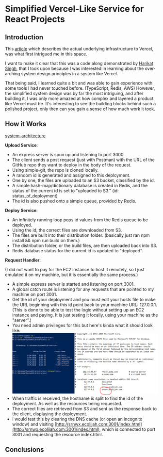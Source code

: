 # Simplified Vercel-Like Service for React Projects

## Introduction

This [article](https://vercel.com/blog/behind-the-scenes-of-vercels-infrastructure) which describes the actual underlying infrastructure to Vercel, was what first intrigued me in this space.

I want to make it clear that this was a code along demonstrated by [Harikat Singh](https://www.youtube.com/watch?v=c8_tafixiAs&list=LL&index=22&t=7945s), that I took upon because I was interested in learning about the over-arching system design principles in a system like Vercel.

That being said, I learned quite a bit and was able to gain experience with some tools I had never touched before. (TypeScript, Redis, AWS) However, the simplified system design was by far the most intriguing, and after building it, I was only more amazed at how complex and layered a product like Vercel must be. It's interesting to see the building blocks behind such a polished project, only then can you gain a sense of how much work it took.

## How it Works

[system-architecture](system-arch.pdf)

**Upload Service**: 

- An express server is spun up and listening to port 3000.
- The client sends a post request (just with Postman) with the URL of the GitHub repo they want to deploy in the body of the request.
- Using simple-git, the repo is cloned locally.
- A random id is generated and assigned to this deployment.
- One by one, the files are uploaded to an S3 bucket, classified by the id.
- A simple hash-map/dictionary database is created in Redis, and the status of the current id is set to "uploaded to S3." (id: status_of_deployment)
- The id is also pushed onto a simple queue, provided by Redis.

**Deploy Service**:

- An infinitely running loop pops id values from the Redis queue to be deployed.
- Using the id, the correct files are downloaded from S3.
- The files are built into their distribution folder. (basically just ran npm install && npm run build on them.)
- The distribution folder, or the build files, are then uploaded back into S3.
- Redis database status for the current id is updated to "deployed".

**Request Handler**: 
 
(I did not want to pay for the EC2 instance to host it remotely, so I just emulated it on my machine, but it is essentially the same process.)

- A simple express server is started and listening on port 3001.
- A global catch route is listening for any requests that are pointed to my machine on port 3001.
- Get the id of your deployment and you must edit your hosts file to make the URL beginning with this id point back to your machine URL: 127.0.0.1. (This is done to be able to test the logic without setting up an EC2 instance and paying. It is just testing it locally, using your machine as the "server".)
- You need admin privileges for this but here's kinda what it should look like: ![hosts file](hosts.PNG)
- When traffic is received, the hostname is split to find the id of the deployment. As well as the resources being requested. 
- The correct files are retrieved from S3 and sent as the response back to the client, displaying the deployment.
- I would test this by clearing the DNS cache (or open an incognito window) and visiting [http://srnwx.ecolijah.com:3001/index.html](http://srnwx.ecolijah.com:3001/index.html), which is connected to port 3001 and requesting the resource index.html.

## Conclusions
